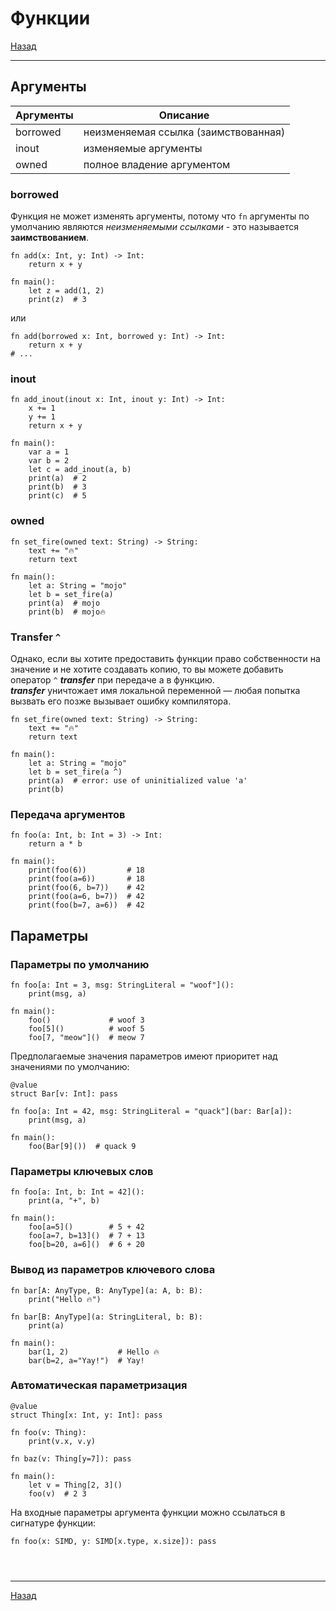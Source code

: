 # Функции

[Назад][back]

---

## Аргументы

| Аргументы | Описание                             |
|-----------|--------------------------------------|
| borrowed  | неизменяемая ссылка (заимствованная) |
| inout     | изменяемые аргументы                 |
| owned     | полное владение аргументом           |

### borrowed

Функция не может изменять аргументы, потому что `fn` аргументы по умолчанию являются _неизменяемыми ссылками_ - это
называется **заимствованием**.

```mojo
fn add(x: Int, y: Int) -> Int:
    return x + y

fn main():
    let z = add(1, 2)
    print(z)  # 3
```

или

```mojo
fn add(borrowed x: Int, borrowed y: Int) -> Int:
    return x + y
# ...
```

### inout

```mojo
fn add_inout(inout x: Int, inout y: Int) -> Int:
    x += 1
    y += 1
    return x + y

fn main():
    var a = 1
    var b = 2
    let c = add_inout(a, b)
    print(a)  # 2
    print(b)  # 3
    print(c)  # 5
```

### owned

```mojo
fn set_fire(owned text: String) -> String:
    text += "🔥"
    return text

fn main():
    let a: String = "mojo"
    let b = set_fire(a)
    print(a)  # mojo
    print(b)  # mojo🔥
```

### Transfer `^`

Однако, если вы хотите предоставить функции право собственности на значение и не хотите создавать копию,
то вы можете добавить оператор `^` _**transfer**_ при передаче a в функцию.\
_**transfer**_ уничтожает имя локальной переменной — любая попытка вызвать его позже вызывает ошибку компилятора.

```mojo
fn set_fire(owned text: String) -> String:
    text += "🔥"
    return text

fn main():
    let a: String = "mojo"
    let b = set_fire(a ^)
    print(a)  # error: use of uninitialized value 'a'
    print(b)
```

### Передача аргументов

```mojo
fn foo(a: Int, b: Int = 3) -> Int:
    return a * b

fn main():
    print(foo(6))         # 18
    print(foo(a=6))       # 18
    print(foo(6, b=7))    # 42
    print(foo(a=6, b=7))  # 42
    print(foo(b=7, a=6))  # 42
```

## Параметры

### Параметры по умолчанию

```mojo
fn foo[a: Int = 3, msg: StringLiteral = "woof"]():
    print(msg, a)

fn main():
    foo()             # woof 3
    foo[5]()          # woof 5
    foo[7, "meow"]()  # meow 7
```

Предполагаемые значения параметров имеют приоритет над значениями по умолчанию:

```mojo
@value
struct Bar[v: Int]: pass

fn foo[a: Int = 42, msg: StringLiteral = "quack"](bar: Bar[a]):
    print(msg, a)

fn main():
    foo(Bar[9]())  # quack 9
```

### Параметры ключевых слов

```mojo
fn foo[a: Int, b: Int = 42]():
    print(a, "+", b)

fn main():
    foo[a=5]()        # 5 + 42
    foo[a=7, b=13]()  # 7 + 13
    foo[b=20, a=6]()  # 6 + 20
```

### Вывод из параметров ключевого слова

```mojo
fn bar[A: AnyType, B: AnyType](a: A, b: B):
    print("Hello 🔥")

fn bar[B: AnyType](a: StringLiteral, b: B):
    print(a)

fn main():
    bar(1, 2)           # Hello 🔥
    bar(b=2, a="Yay!")  # Yay!
```

### Автоматическая параметризация

```mojo
@value
struct Thing[x: Int, y: Int]: pass

fn foo(v: Thing):
    print(v.x, v.y)

fn baz(v: Thing[y=7]): pass

fn main():
    let v = Thing[2, 3]()
    foo(v)  # 2 3
```

На входные параметры аргумента функции можно ссылаться в сигнатуре функции:

```mojo
fn foo(x: SIMD, y: SIMD[x.type, x.size]): pass
```

```mojo

```

```mojo

```

```mojo

```

---

[Назад][back]

[back]: <.> "Назад к оглавлению"